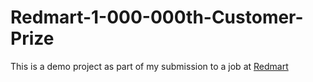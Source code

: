 # Redmart-1-000-000th-Customer-Prize
This is a demo project as part of my submission to a job at [Redmart](http://geeks.redmart.com/2015/10/26/1000000th-customer-prize-another-programming-challenge/)